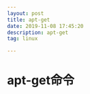 ```yaml
---
layout: post
title: apt-get
date: 2019-11-08 17:45:20
description: apt-get
tag: linux

---
```




# apt-get命令
